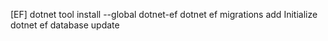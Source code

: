 [EF]
dotnet tool install --global dotnet-ef
dotnet ef migrations add Initialize
dotnet ef database update